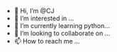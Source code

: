 - 👋 Hi, I’m @CJ
- 👀 I’m interested in ...
- 🌱 I’m currently learning python...
- 💞️ I’m looking to collaborate on ...
- 📫 How to reach me ...

<!---
whchua2000/whchua2000 is a ✨ special ✨ repository because its `README.md` (this file) appears on your GitHub profile.
You can click the Preview link to take a look at your changes.
--->
